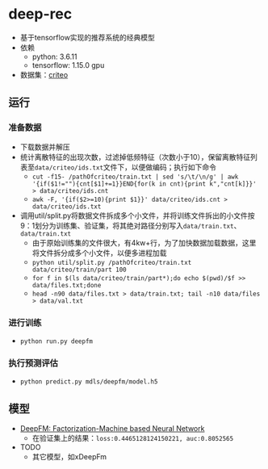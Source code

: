 # deep-rec
- 基于tensorflow实现的推荐系统的经典模型
- 依赖
    - python: 3.6.11
    - tensorflow: 1.15.0 gpu
- 数据集：[criteo](http://labs.criteo.com/2014/02/download-kaggle-display-advertising-challenge-dataset/)

## 运行
### 准备数据
- 下载数据并解压
- 统计离散特征的出现次数，过滤掉低频特征（次数小于10），保留离散特征列表至`data/criteo/ids.txt`文件下，以便做编码；执行如下命令
    - `cut -f15- /pathOfcriteo/train.txt | sed 's/\t/\n/g' | awk '{if($1!=""){cnt[$1]+=1}}END{for(k in cnt){print k","cnt[k]}}' > data/criteo/ids.cnt`
    - `awk -F, '{if($2>=10){print $1}}' data/criteo/ids.cnt > data/criteo/ids.txt`
- 调用util/split.py将数据文件拆成多个小文件，并将训练文件拆出的小文件按9：1划分为训练集、验证集，将其绝对路径分别写入`data/train.txt`、`data/train.txt`
    - 由于原始训练集的文件很大，有4kw+行，为了加快数据加载数据，这里将文件拆分成多个小文件，以便多进程加载
    - `python util/split.py /pathOfcriteo/train.txt data/criteo/train/part 100`
    - `for f in $(ls data/criteo/train/part*);do echo $(pwd)/$f >> data/files.txt;done`
    - `head -n90 data/files.txt > data/train.txt; tail -n10 data/files > data/val.txt`
### 进行训练
- `python run.py deepfm`
### 执行预测评估
- `python predict.py mdls/deepfm/model.h5`

## 模型
- [DeepFM: Factorization-Machine based Neural Network](https://www.ijcai.org/proceedings/2017/0239.pdf)
    - 在验证集上的结果：`loss:0.4465128124150221, auc:0.8052565`
- TODO
    - 其它模型，如xDeepFm

